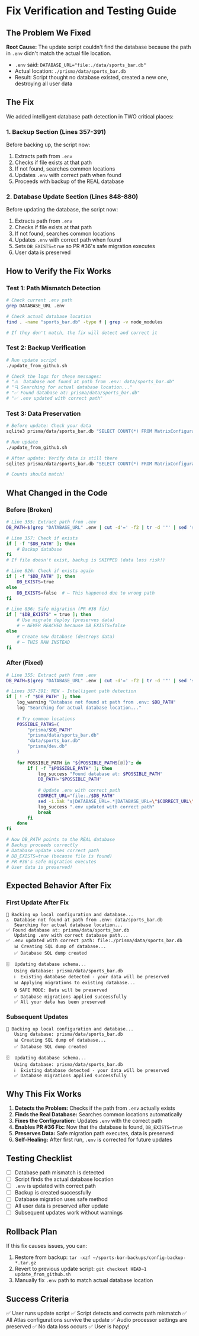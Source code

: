 # Fix Verification and Testing Guide

## The Problem We Fixed

**Root Cause:** The update script couldn't find the database because the path in `.env` didn't match the actual file location.

- `.env` said: `DATABASE_URL="file:./data/sports_bar.db"`
- Actual location: `./prisma/data/sports_bar.db`
- Result: Script thought no database existed, created a new one, destroying all user data

## The Fix

We added intelligent database path detection in TWO critical places:

### 1. Backup Section (Lines 357-391)
Before backing up, the script now:
1. Extracts path from `.env`
2. Checks if file exists at that path
3. If not found, searches common locations
4. Updates `.env` with correct path when found
5. Proceeds with backup of the REAL database

### 2. Database Update Section (Lines 848-880)
Before updating the database, the script now:
1. Extracts path from `.env`
2. Checks if file exists at that path
3. If not found, searches common locations
4. Updates `.env` with correct path when found
5. Sets `DB_EXISTS=true` so PR #36's safe migration executes
6. User data is preserved

## How to Verify the Fix Works

### Test 1: Path Mismatch Detection
```bash
# Check current .env path
grep DATABASE_URL .env

# Check actual database location
find . -name "sports_bar.db" -type f | grep -v node_modules

# If they don't match, the fix will detect and correct it
```

### Test 2: Backup Verification
```bash
# Run update script
./update_from_github.sh

# Check the logs for these messages:
# "⚠️  Database not found at path from .env: data/sports_bar.db"
# "🔍 Searching for actual database location..."
# "✅ Found database at: prisma/data/sports_bar.db"
# "✅ .env updated with correct path"
```

### Test 3: Data Preservation
```bash
# Before update: Check your data
sqlite3 prisma/data/sports_bar.db "SELECT COUNT(*) FROM MatrixConfiguration;"

# Run update
./update_from_github.sh

# After update: Verify data is still there
sqlite3 prisma/data/sports_bar.db "SELECT COUNT(*) FROM MatrixConfiguration;"

# Counts should match!
```

## What Changed in the Code

### Before (Broken)
```bash
# Line 355: Extract path from .env
DB_PATH=$(grep "DATABASE_URL" .env | cut -d'=' -f2 | tr -d '"' | sed 's|file:./||')

# Line 357: Check if exists
if [ -f "$DB_PATH" ]; then
    # Backup database
fi
# If file doesn't exist, backup is SKIPPED (data loss risk!)

# Line 826: Check if exists again
if [ -f "$DB_PATH" ]; then
    DB_EXISTS=true
else
    DB_EXISTS=false  # ← This happened due to wrong path
fi

# Line 836: Safe migration (PR #36 fix)
if [ "$DB_EXISTS" = true ]; then
    # Use migrate deploy (preserves data)
    # ← NEVER REACHED because DB_EXISTS=false
else
    # Create new database (destroys data)
    # ← THIS RAN INSTEAD
fi
```

### After (Fixed)
```bash
# Line 355: Extract path from .env
DB_PATH=$(grep "DATABASE_URL" .env | cut -d'=' -f2 | tr -d '"' | sed 's|file:./||')

# Lines 357-391: NEW - Intelligent path detection
if [ ! -f "$DB_PATH" ]; then
    log_warning "Database not found at path from .env: $DB_PATH"
    log "Searching for actual database location..."
    
    # Try common locations
    POSSIBLE_PATHS=(
        "prisma/$DB_PATH"
        "prisma/data/sports_bar.db"
        "data/sports_bar.db"
        "prisma/dev.db"
    )
    
    for POSSIBLE_PATH in "${POSSIBLE_PATHS[@]}"; do
        if [ -f "$POSSIBLE_PATH" ]; then
            log_success "Found database at: $POSSIBLE_PATH"
            DB_PATH="$POSSIBLE_PATH"
            
            # Update .env with correct path
            CORRECT_URL="file:./$DB_PATH"
            sed -i.bak "s|DATABASE_URL=.*|DATABASE_URL=\"$CORRECT_URL\"|" .env
            log_success ".env updated with correct path"
            break
        fi
    done
fi

# Now DB_PATH points to the REAL database
# Backup proceeds correctly
# Database update uses correct path
# DB_EXISTS=true (because file is found)
# PR #36's safe migration executes
# User data is preserved!
```

## Expected Behavior After Fix

### First Update After Fix
```
💾 Backing up local configuration and database...
⚠️  Database not found at path from .env: data/sports_bar.db
   Searching for actual database location...
✅ Found database at: prisma/data/sports_bar.db
   Updating .env with correct database path...
✅ .env updated with correct path: file:./prisma/data/sports_bar.db
   📊 Creating SQL dump of database...
   ✅ Database SQL dump created
   
🗄️  Updating database schema...
   Using database: prisma/data/sports_bar.db
   ℹ️  Existing database detected - your data will be preserved
   📊 Applying migrations to existing database...
   🔒 SAFE MODE: Data will be preserved
   ✅ Database migrations applied successfully
   ✅ All your data has been preserved
```

### Subsequent Updates
```
💾 Backing up local configuration and database...
   Using database: prisma/data/sports_bar.db
   📊 Creating SQL dump of database...
   ✅ Database SQL dump created
   
🗄️  Updating database schema...
   Using database: prisma/data/sports_bar.db
   ℹ️  Existing database detected - your data will be preserved
   ✅ Database migrations applied successfully
```

## Why This Fix Works

1. **Detects the Problem:** Checks if the path from `.env` actually exists
2. **Finds the Real Database:** Searches common locations automatically
3. **Fixes the Configuration:** Updates `.env` with the correct path
4. **Enables PR #36 Fix:** Now that the database is found, `DB_EXISTS=true`
5. **Preserves Data:** Safe migration path executes, data is preserved
6. **Self-Healing:** After first run, `.env` is corrected for future updates

## Testing Checklist

- [ ] Database path mismatch is detected
- [ ] Script finds the actual database location
- [ ] `.env` is updated with correct path
- [ ] Backup is created successfully
- [ ] Database migration uses safe method
- [ ] All user data is preserved after update
- [ ] Subsequent updates work without warnings

## Rollback Plan

If this fix causes issues, you can:
1. Restore from backup: `tar -xzf ~/sports-bar-backups/config-backup-*.tar.gz`
2. Revert to previous update script: `git checkout HEAD~1 update_from_github.sh`
3. Manually fix `.env` path to match actual database location

## Success Criteria

✅ User runs update script
✅ Script detects and corrects path mismatch
✅ All Atlas configurations survive the update
✅ Audio processor settings are preserved
✅ No data loss occurs
✅ User is happy!
